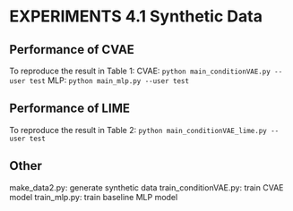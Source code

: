 # EXPERIMENTS 4.1 Synthetic Data

## Performance of CVAE
To reproduce the result in Table 1:
CVAE: ``python main_conditionVAE.py --user test``
MLP: ``python main_mlp.py --user test``

## Performance of LIME
To reproduce the result in Table 2:
``python main_conditionVAE_lime.py --user test``

## Other
make_data2.py: generate synthetic data
train_conditionVAE.py: train CVAE model
train_mlp.py: train baseline MLP model